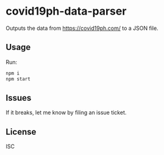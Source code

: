 # covid19ph-data-parser

Outputs the data from https://covid19ph.com/ to a JSON file.

## Usage

Run:

```sh
npm i
npm start
```

## Issues

If it breaks, let me know by filing an issue ticket.

## License

ISC